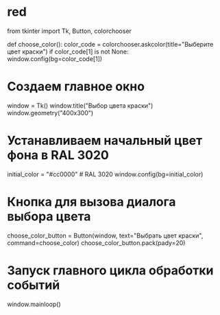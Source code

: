 # red
from tkinter import Tk, Button, colorchooser

def choose_color():
    color_code = colorchooser.askcolor(title="Выберите цвет краски")
    if color_code[1] is not None:
        window.config(bg=color_code[1])

# Создаем главное окно
window = Tk()
window.title("Выбор цвета краски")
window.geometry("400x300")

# Устанавливаем начальный цвет фона в RAL 3020
initial_color = "#cc0000"  # RAL 3020
window.config(bg=initial_color)

# Кнопка для вызова диалога выбора цвета
choose_color_button = Button(window, text="Выбрать цвет краски", command=choose_color)
choose_color_button.pack(pady=20)

# Запуск главного цикла обработки событий
window.mainloop()
